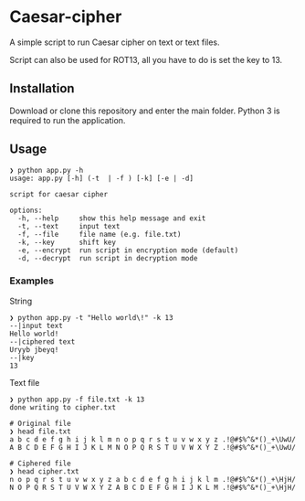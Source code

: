 # Caesar-cipher

A simple script to run Caesar cipher on text or text files.

Script can also be used for ROT13, all you have to do is set the key to 13.

## Installation

Download or clone this repository and enter the main folder. Python 3 is required to
run the application.

## Usage

```
❯ python app.py -h
usage: app.py [-h] (-t  | -f ) [-k] [-e | -d]

script for caesar cipher

options:
  -h, --help     show this help message and exit
  -t, --text     input text
  -f, --file     file name (e.g. file.txt)
  -k, --key      shift key
  -e, --encrypt  run script in encryption mode (default)
  -d, --decrypt  run script in decryption mode
```
### Examples

String
```
❯ python app.py -t "Hello world\!" -k 13
--|input text
Hello world!
--|ciphered text
Uryyb jbeyq!
--|key
13
```

Text file

```
❯ python app.py -f file.txt -k 13
done writing to cipher.txt

# Original file
❯ head file.txt
a b c d e f g h i j k l m n o p q r s t u v w x y z .!@#$%^&*()_+\UwU/
A B C D E F G H I J K L M N O P Q R S T U V W X Y Z .!@#$%^&*()_+\UwU/

# Ciphered file
❯ head cipher.txt
n o p q r s t u v w x y z a b c d e f g h i j k l m .!@#$%^&*()_+\HjH/
N O P Q R S T U V W X Y Z A B C D E F G H I J K L M .!@#$%^&*()_+\HjH/ 
```